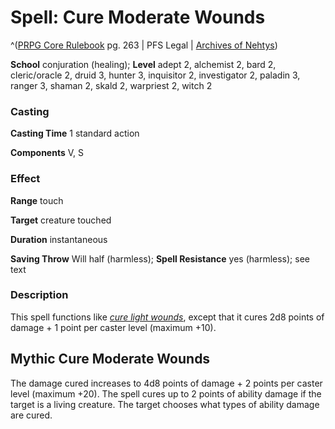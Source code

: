 # Spell: Cure Moderate Wounds

^([PRPG Core Rulebook][ss-cure-moderate-wounds] pg. 263 | PFS Legal | [Archives of Nehtys][sn-cure-moderate-wounds])

**School** conjuration (healing); **Level** adept 2, alchemist 2, bard 2, cleric/oracle 2, druid 3, hunter 3, inquisitor 2, investigator 2, paladin 3, ranger 3, shaman 2, skald 2, warpriest 2, witch 2

### Casting

**Casting Time** 1 standard action  

**Components** V, S

### Effect

**Range** touch  

**Target** creature touched  

**Duration** instantaneous  

**Saving Throw** Will half (harmless); **Spell Resistance** yes (harmless); see text

### Description

This spell functions like _[cure light wounds]_, except that it cures 2d8 points of damage + 1 point per caster level (maximum +10).

## Mythic Cure Moderate Wounds

The damage cured increases to 4d8 points of damage + 2 points per caster level (maximum +20). The spell cures up to 2 points of ability damage if the target is a living creature. The target chooses what types of ability damage are cured.

[ss-cure-moderate-wounds]: http://paizo.com/pathfinderRPG/v57
[sn-cure-moderate-wounds]: http://www.archivesofnethys.com/SpellDisplay.aspx?ItemName=Cure%20Moderate%20Wounds
[cure light wounds]: http://www.archivesofnethys.com/SpellDisplay.aspx?ItemName=cure%20light%20wounds